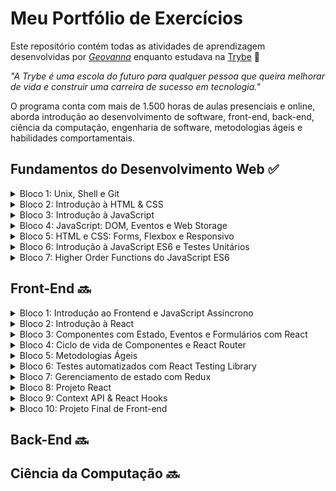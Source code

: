 # Meu Portfólio de Exercícios

Este repositório contém todas as atividades de aprendizagem desenvolvidas por _[Geovanna](https://www.linkedin.com/in/geovanna-otoni-325a81180/)_ enquanto estudava na [Trybe](https://www.betrybe.com/) :rocket:

_"A Trybe é uma escola do futuro para qualquer pessoa que queira melhorar de vida e construir uma carreira de sucesso em tecnologia."_

O programa conta com mais de 1.500 horas de aulas presenciais e online, aborda introdução ao desenvolvimento de software, front-end, back-end, ciência da computação, engenharia de software, metodologias ágeis e habilidades comportamentais.


## Fundamentos do Desenvolvimento Web :white_check_mark:
<details>
<summary>
Bloco 1: Unix, Shell e Git
</summary>

- [X] 1-1: _Unix & Shell- Part 1_
- [X] 1-2: _Unix & Shell- Part 2_
- [X] 1-3: _Git - O que é e para que serve?_
- [X] 1-4: _Git & GitHub - Entendendo os comandos_
</details>

<details>
<summary>
Bloco 2: Introdução à HTML & CSS
</summary>

- [X] 2-1: _Estruturas de páginas_
- [X] 2-2: _Primeiros passos em CSS_
- [X] 2-3: _Seletores e posicionamento_
- [X] 2-4: _HTML Semântico_
- [X] 2.5: _Projeto - Lessons Learned_
</details>

<details>
<summary>
Bloco 3: Introdução à JavaScript
</summary>

- [X] 3-1: _Primeiros passos_
- [X] 3-2: _Array e loop For_
- [X] 3-3: _Lógica de Programação e Algoritmos_
- [X] 3-4: _Objetos e funções_
- [X] 3.5: _JavaScript ES6 - let, const, arrow functions e template literals_
- [X] 3-6: _Projeto - Playground Functions_
</details>

<details>
<summary>
Bloco 4: JavaScript: DOM, Eventos e Web Storage
</summary>

 - [X] 4-1: _DOM e seletores_
 - [X] 4-2: _Trabalhando com elementos_
 - [X] 4-3: _Eventos_
 - [X] 4-4: _Web Storage_
 - [X] 4-5: _Projeto: Arte com Pixels_
 - [X] 4-6: _Projetos Bônus_
</details>

<details>
<summary>
Bloco 5: HTML e CSS: Forms, Flexbox e Responsivo
</summary>

 - [X] 5-1: _HTML & CSS - Forms_
 - [X] 5-2: _Bibliotecas JavaScript e Frameworks CSS_
 - [X] 5-3: _CSS Flexbox - Parte 1_
 - [X] 5-4: _CSS Flexbox - Parte 2_
 - [X] 5-5: _CSS Responsivo - Mobile First_
 - [X] 5-6: _Projeto - Trybewarts_
</details>

<details>
<summary>
Bloco 6: Introdução à JavaScript ES6 e Testes Unitários
</summary>

 - [X] 6-1: _Fluxo de exceções e manipulação de objetos_
 - [X] 6-2: _Primeiros passos em Jest_
 - [X] 6-3: _Matchers e cobertura de código_
 - [X] 6-4: _Projeto - JavaScript Testes Unitários_
</details>

<details>
<summary>
Bloco 7: Higher Order Functions do JavaScript ES6
</summary>

 - [X] 7-1: _Introdução a Higher Order Functions_
 - [X] 7-2: _Higher Order Functions - sort e map_
 - [X] 7-3: _Higher Order Functions - filter e reduce_
 - [X] 7-4: _JavaScript ES6 - spread operator, rest parameters e object destructuring_
 - [X] 7-5: _JavaScript ES6 - Array destructuring, Default destructuring, Object property shorthand e default parameters_
 - [X] 7-6: _Projeto - Zoo functions_
</details>


## Front-End :soon:
<details>
<summary>
Bloco 1: Introdução ao Frontend e JavaScript Assíncrono
</summary>

- [ ] 1-1: _Ambiente de desenvolvimento_
- [ ] 1-2: _JavaScript Assíncrono - Promises e Fetch_
- [ ] 1-3: _Prática - Casa de Câmbio_
- [ ] 1-4: _Async / await e Testes Assíncronos_
- [ ] 1-5: _Projeto - Carrinho de Compras_
</details>

<details>
<summary>
Bloco 2: Introdução à React
</summary>

- [ ] 2-1: _'Hello, world!' no React!_
- [ ] 2-2: _Componentes React_
- [ ] 2-3: _Projeto - Sistema Solar_
</details>

<details>
<summary>
Bloco 3: Componentes com Estado, Eventos e Formulários com React
</summary>

- [ ] 3-1: _Components com estado e eventos_
- [ ] 3-2: _Formulários no React_
- [ ] 3-3: _Projeto - Tryunfo_
</details>

<details>
<summary>
Bloco 4: Ciclo de vida de Componentes e React Router
</summary>

 - [ ] 4-1: _Ciclo de vida de componentes em React_
 - [ ] 4-2: _React Router_
 - [ ] 4-3: _Projeto - TrybeTunes_
</details>

<details>
<summary>
Bloco 5: Metodologias Ágeis
</summary>

 - [ ] 5-1: _Metodologias Ágeis_
 - [ ] 5-2: _Projeto - Frontend Online Store_
</details>

<details>
<summary>
Bloco 6: Testes automatizados com React Testing Library
</summary>

 - [ ] 6-1: _RTL - Primeiros Passos_
 - [ ] 6-2: _RTL - Mocks e Inputs_
 - [ ] 6-3: _RTL - Testando React Router_
 - [ ] 6-4: _Projeto - Testes em React_
</details>

<details>
<summary>
Bloco 7: Gerenciamento de estado com Redux
</summary>

 - [ ] 7-1: _Introdução ao Redux - O estado global da aplicação_
 - [ ] 7-2: _Usando o Redux no React_
 - [ ] 7-3: _Usando o Redux no React - Prática_
 - [ ] 7-4: _Usando o Redux no React - Actions assíncronas_
 - [ ] 7-5: _Testes em React-Redux_
 - [ ] 7-6: _Projeto - Trybe Wallet_
</details>

<details>
<summary>
Bloco 8: Projeto React
</summary>

 - [ ] 8-1: _Projeto - Jogo de Trivia_
</details>

<details>
<summary>
Bloco 9: Context API & React Hooks
</summary>

 - [ ] 9-1: _React Hooks - useState e useContext_
 - [ ] 9-2: _Context API do React_
 - [ ] 9-3: _Custom Hooks_
 - [ ] 9-4: _Projeto - StarWars Datatable com Context API e Hooks_
</details>

<details>
<summary>
Bloco 10: Projeto Final de Front-end
</summary>

 - [ ] 10-1: _Projeto - App de Receitas_
</details>


## Back-End :soon:
## Ciência da Computação :soon:




<!--
Turma 30 | Janeiro de 2023.
<br>
A Trybe é uma escola de tecnologia mais orientada para o desenvolvimento de uma carreira 
de sucesso. Com o Modelo de Sucesso Compartilhado, quem estuda na Trybe tem a opção 
de pagar apenas quando já estiver trabalhando. 
São mais de 1500 horas de formação que aborda fundamentos de desenvolvimento web, 
desenvolvimento, Front-end, Back-end, ciência da computação, metodologias ágeis e 
habilidades comportamentais. -->
